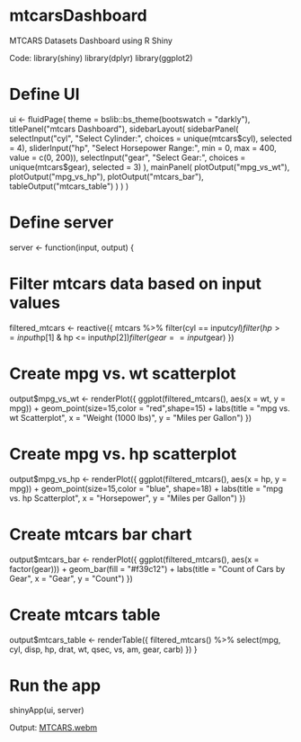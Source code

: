 # mtcarsDashboard
MTCARS Datasets Dashboard using R Shiny

Code:
library(shiny)
library(dplyr)
library(ggplot2)

# Define UI
ui <- fluidPage(
  theme = bslib::bs_theme(bootswatch = "darkly"),
  titlePanel("mtcars Dashboard"),
  sidebarLayout(
    sidebarPanel(
      selectInput("cyl", "Select Cylinder:", 
                  choices = unique(mtcars$cyl), selected = 4),
      sliderInput("hp", "Select Horsepower Range:", 
                  min = 0, max = 400, value = c(0, 200)),
      selectInput("gear", "Select Gear:", 
                  choices = unique(mtcars$gear), selected = 3)
    ),
    mainPanel(
      plotOutput("mpg_vs_wt"),
      plotOutput("mpg_vs_hp"),
      plotOutput("mtcars_bar"),
      tableOutput("mtcars_table")
    )
  )
)

# Define server
server <- function(input, output) {
  
  # Filter mtcars data based on input values
  filtered_mtcars <- reactive({
    mtcars %>%
      filter(cyl == input$cyl) %>%
      filter(hp >= input$hp[1] & hp <= input$hp[2]) %>%
      filter(gear == input$gear)
  })
  
  # Create mpg vs. wt scatterplot
  output$mpg_vs_wt <- renderPlot({
    ggplot(filtered_mtcars(), aes(x = wt, y = mpg)) +
      geom_point(size=15,color = "red",shape=15) +
      labs(title = "mpg vs. wt Scatterplot", x = "Weight (1000 lbs)", y = "Miles per Gallon")
  })
  
  # Create mpg vs. hp scatterplot
  output$mpg_vs_hp <- renderPlot({
    ggplot(filtered_mtcars(), aes(x = hp, y = mpg)) +
      geom_point(size=15,color = "blue", shape=18) +
      labs(title = "mpg vs. hp Scatterplot", x = "Horsepower", y = "Miles per Gallon")
  })
  
  # Create mtcars bar chart
  output$mtcars_bar <- renderPlot({
    ggplot(filtered_mtcars(), aes(x = factor(gear))) +
      geom_bar(fill = "#f39c12") +
      labs(title = "Count of Cars by Gear", x = "Gear", y = "Count")
  })
   
  
  # Create mtcars table
  output$mtcars_table <- renderTable({
    filtered_mtcars() %>%
      select(mpg, cyl, disp, hp, drat, wt, qsec, vs, am, gear, carb)
  })
}

# Run the app
shinyApp(ui, server)

Output:
[MTCARS.webm](https://user-images.githubusercontent.com/94129924/233292578-3a31e364-b480-4e64-9bc2-2d5411d6e91e.webm)

